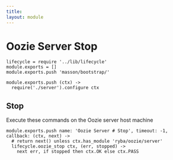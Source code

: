 ```yaml
---
title: 
layout: module
---
```


# Oozie Server Stop

    lifecycle = require '../lib/lifecycle'
    module.exports = []
    module.exports.push 'masson/bootstrap/'

    module.exports.push (ctx) ->
      require('./server').configure ctx

## Stop

Execute these commands on the Oozie server host machine

    module.exports.push name: 'Oozie Server # Stop', timeout: -1, callback: (ctx, next) ->
      # return next() unless ctx.has_module 'ryba/oozie/server'
      lifecycle.oozie_stop ctx, (err, stopped) ->
        next err, if stopped then ctx.OK else ctx.PASS
